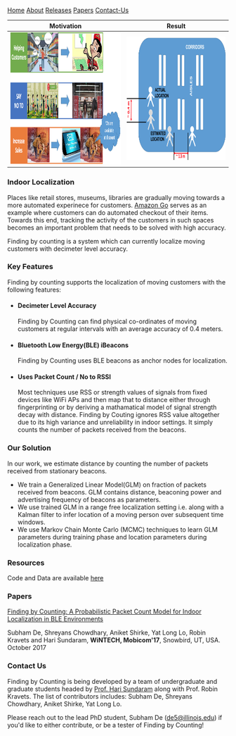  [Home](#indoor-localization)  [About](#key-features)  [Releases](#releases)  [Papers](#papers)  [Contact-Us](#contact-us)


|Motivation | Result |
| ------- |-------  |
|<img src="motivation.png" width="480" height="300">  | <img src="result.png" width="460" height="280"> |

### Indoor Localization

Places like retail stores, museums, libraries are gradually moving towards a more automated experinece for customers. [Amazon Go](https://www.youtube.com/watch?v=NrmMk1Myrxc) serves as an example where customers can do automated checkout of their items. Towards this end, tracking the activity of the customers in such spaces becomes an important problem that needs to be solved with high accuracy.

Finding by counting is a system which can currently localize moving customers with decimeter level accuracy. 

### Key Features

Finding by counting supports the localization of moving customers with the following features:

*  #### Decimeter Level Accuracy 
      Finding by Counting can find physical co-ordinates of moving customers at regular intervals with an average accuracy of       0.4 meters.
*  #### Bluetooth Low Energy(BLE) iBeacons
      Finding by Counting uses BLE beacons as anchor nodes for localization.
*  #### Uses Packet Count / No to RSSI
      Most techniques use RSS or strength values of signals from fixed devices like WiFi APs and then map that to 
      distance either through fingerprinting or by deriving a mathamatical model of signal strength decay with distance.
      Finding by Couting ignores RSS value altogether due to its high variance and unreliability in indoor settings. It simply       counts the number of packets received from the beacons.  

### Our Solution

In our work, we estimate distance by counting the number of packets received from stationary beacons. 

* We train a Generalized Linear Model(GLM) on fraction of packets received from beacons. GLM contains distance, beaconing   power and advertising frequency of beacons as parameters. 
* We use trained GLM in a range free localization setting i.e. along with a Kalman filter to infer location of a moving person over subsequent time windows. 
* We use Markov Chain Monte Carlo (MCMC) techniques to learn GLM parameters during training phase and location parameters during localization phase.

### Resources
                  
Code and Data are available [here](https://github.com/subham8247/FindingByCounting/tree/master) 

### Papers

[Finding by Counting: A Probabilistic Packet Count Model for Indoor Localization in BLE Environments](http://arxiv.org/abs/1708.08144)
  
Subham De, Shreyans Chowdhary, Aniket Shirke, Yat Long Lo, Robin Kravets and Hari Sundaram, **WiNTECH, Mobicom'17**, Snowbird, UT, USA. October 2017
  
### Contact Us

Finding by Counting is being developed by a team of undergraduate and graduate students headed by [Prof. Hari Sundaram](http://sundaram.cs.illinois.edu/) along with  Prof. Robin Kravets. The list of contributors includes: Subham De, Shreyans Chowdhary, Aniket Shirke, Yat Long Lo. 

Please reach out to the lead PhD student, Subham De (de5@illinois.edu) if you'd like to either contribute, or be a tester of Finding by Counting!
